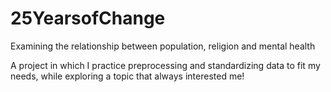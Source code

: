 # 25YearsofChange
Examining the relationship between population, religion and mental health 

A project in which I practice preprocessing and standardizing data to fit my needs, while exploring a topic
that always interested me! 

